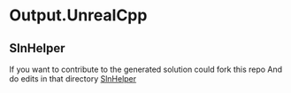 # Output.UnrealCpp


## SlnHelper
If you want to contribute to the generated solution could fork this repo And do edits in that directory [SlnHelper](https://github.com/CheatGear/Output.UnrealCpp/tree/main/SlnHelper)
